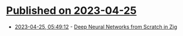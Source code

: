# [Published on 2023-04-25](index.md)

* [2023-04-25, 05:49:12](https://lobste.rs/s/nudkxl/deep_neural_networks_from_scratch_zig) - [Deep Neural Networks from Scratch in Zig](https://monadmonkey.com/dnns-from-scratch-in-zig)
